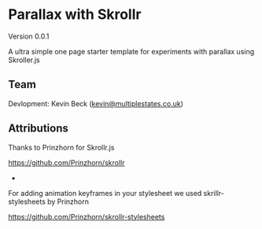 Parallax with Skrollr
====================
Version 0.0.1

A ultra simple one page starter template for experiments with parallax using Skroller.js

Team
-------------

Devlopment: Kevin Beck (kevin@multiplestates.co.uk)

Attributions
-------------

Thanks to Prinzhorn for Skrollr.js

https://github.com/Prinzhorn/skrollr

-

For adding animation keyframes in your stylesheet we used skrillr-stylesheets by Prinzhorn

https://github.com/Prinzhorn/skrollr-stylesheets 



